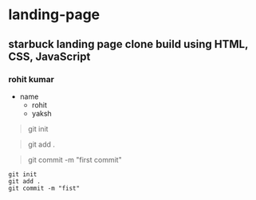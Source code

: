 # landing-page
## starbuck landing page clone build using HTML, CSS, JavaScript
### rohit kumar


- name
   - rohit
   - yaksh 



> git init

> git add .

> git commit -m "first commit"


``` 
git init
git add .
git commit -m "fist"
```

